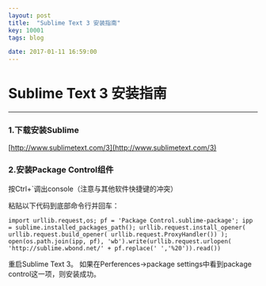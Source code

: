 ```yaml
---
layout: post
title:  "Sublime Text 3 安装指南"
key: 10001
tags: blog

date: 2017-01-11 16:59:00
---
```


# Sublime Text 3 安装指南

------

### 1.下载安装Sublime
[http://www.sublimetext.com/3](http://www.sublimetext.com/3)

### 2.安装Package Control组件

按Ctrl+`调出console（注意与其他软件快捷键的冲突）

粘贴以下代码到底部命令行并回车：
```
import urllib.request,os; pf = 'Package Control.sublime-package'; ipp = sublime.installed_packages_path(); urllib.request.install_opener( urllib.request.build_opener( urllib.request.ProxyHandler()) ); open(os.path.join(ipp, pf), 'wb').write(urllib.request.urlopen( 'http://sublime.wbond.net/' + pf.replace(' ','%20')).read())
```
重启Sublime Text 3。
如果在Perferences->package settings中看到package control这一项，则安装成功。